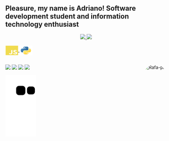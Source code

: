 ## Pleasure, my name is Adriano! Software development student and information technology enthusiast


<div align="center">
  <a href="https://github.com/adrianogomesz">
  <img height="150em" src="https://github-readme-stats.vercel.app/api?username=adrianogomesz&show_icons=true&theme=merko&include_all_commits=true&count_private=true"/>
  <img height="150em" src="https://github-readme-stats.vercel.app/api/top-langs/?username=adrianogomesz&layout=compact&langs_count=7&theme=merko"/>
</div>
  
  
<div style="display: inline_block"><br>
  <img align="center" alt="Dede-Js" height="30" width="40" src="https://raw.githubusercontent.com/devicons/devicon/master/icons/javascript/javascript-plain.svg">
  <img align="center" alt="Dede-Python" height="30" width="40" src="https://raw.githubusercontent.com/devicons/devicon/master/icons/python/python-original.svg">
</div>


##


<div> 
  <a href="https://instagram.com/aktgomes" target="_blank"><img src="https://img.shields.io/badge/-Instagram-%23E4405F?style=for-the-badge&logo=instagram&logoColor=white" target="_blank"></a>
 	<a href="https://www.twitch.tv/dedezinn10" target="_blank"><img src="https://img.shields.io/badge/Twitch-9146FF?style=for-the-badge&logo=twitch&logoColor=white" target="_blank"></a>
  <a href = "adrianodede76@gmail.com"><img src="https://img.shields.io/badge/-Gmail-%23333?style=for-the-badge&logo=gmail&logoColor=white" target="_blank"></a>
  <a href="https://www.linkedin.com/in/adrianogomesz" target="_blank"><img src="https://img.shields.io/badge/-LinkedIn-%230077B5?style=for-the-badge&logo=linkedin&logoColor=white" target="_blank"></a> 
  <img align="right" alt="Rafa-pic" height="150" style="border-radius:50px;" src="https://media.discordapp.net/attachments/411009540390125570/991946357373943848/tenor.gif">
  
  
  ![Snake animation](https://github.com/adrianogomesz/adrianogomesz/blob/output/github-contribution-grid-snake.svg)
 
</div>



  
